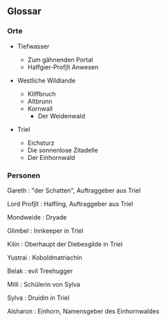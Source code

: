 ## Glossar

### Orte

- Tiefwasser
  - Zum gähnenden Portal
  - Haffgier-Profjît Anwesen

- Westliche Wildlande
  - Kliffbruch
  - Altbrunn
  - Kornwall
    - Der Weidenwald

- Triel
  - Eichsturz
  - Die sonnenlose Zitadelle
  - Der Einhornwald

### Personen

Gareth
: "der Schatten", Auftraggeber aus Triel

Lord Profjît
: Halfling, Auftraggeber aus Triel

Mondweide
: Dryade

Glimbel
: Innkeeper in Triel

Kilin
: Oberhaupt der Diebesgilde in Triel

Yustrai
: Koboldmatriachin

Belak
: evil Treehugger

Milli
: Schülerin von Sylva

Sylva
: Druidin in Triel

Alsharon
: Einhorn, Namensgeber des Einhornwaldes